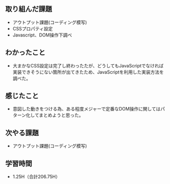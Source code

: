## 取り組んだ課題
- アウトプット課題(コーディング模写)  
- CSSプロパティ設定  
- Javascript、DOM操作下調べ
  
## わかったこと  
- 大まかなCSS設定は完了し終わったたが、どうしてもJavaScriptでなければ実装できそうにない箇所が出てきたため、JavaScriptを利用した実装方法を調べた。
  
## 感じたこと  
- 意図した動きをつける為、ある程度メジャーで定番なDOM操作に関してはパターン化してまとめようと思った。
  
## 次やる課題
- アウトプット課題(コーディング模写)
  
## 学習時間  
- 1.25H（合計206.75H）

